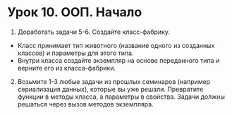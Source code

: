 # Урок 10. ООП. Начало
1. Доработать задачи 5-6. Создайте класс-фабрику.
* Класс принимает тип животного (название одного из созданных классов)
и параметры для этого типа.
* Внутри класса создайте экземпляр на основе переданного типа и
верните его из класса-фабрики.
2. Возьмите 1-3 любые задачи из прошлых семинаров (например сериализация
данных), которые вы уже решали. Превратите функции в методы класса, а
параметры в свойства. Задачи должны решаться через вызов методов
экземпляра.